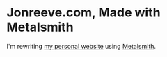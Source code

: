 
# Jonreeve.com, Made with Metalsmith

I'm rewriting [my personal website](http://jonreeve.com) using [Metalsmith](http://metalsmith.io). 
